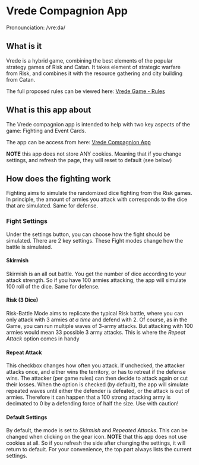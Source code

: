 # Vrede Compagnion App
Pronounciation: /vreːdə/

## What is it
Vrede is a hybrid game, combining the best elements of the popular strategy games of Risk and Catan. It takes element of strategic warfare from Risk, and combines it with the resource gathering and city building from Catan. 

The full proposed rules can be viewed here:
[Vrede Game - Rules](https://docs.google.com/document/d/1x7HAVB5mqjzxy27YdWaZ6VnHtTOtj3hEtrUC2CYui1c/edit?usp=sharing)



## What is this app about
The Vrede compagnion app is intended to help with two key aspects of the game: Fighting and Event Cards.

The app can be access from here:
[Vrede Compagnion App](https://vrede.herokuapp.com/)

**NOTE** this app does not store ANY cookies. Meaning that if you change settings, and refresh the page, they will reset to default (see below) 

## How does the fighting work
Fighting aims to simulate the randomized dice fighting from the Risk games. In principle, the amount of armies you attack with corresponds to the dice that are simulated. Same for defense. 

### Fight Settings
Under the settings button, you can choose how the fight should be simulated. There are 2 key settings. These Fight modes change how the battle is simulated. 

#### Skirmish
Skirmish is an all out battle. You get the number of dice according to your attack strength. So if you have 100 armies attacking, the app will simulate 100 roll of the dice. Same for defense. 

#### Risk (3 Dice)
Risk-Battle Mode aims to replicate the typical Risk battle, where you can only attack with 3 armies *at a time* and defend with 2. Of course, as in the Game, you can run multiple waves of 3-army attacks. But attacking with 100 armies would mean 33 possible 3 army attacks. This is where the *Repeat Attack* option comes in handy

#### Repeat Attack
This checkbox changes how often you attack. If unchecked, the attacker attacks once, and either wins the territory, or has to retreat if the defense wins. The attacker (per game rules) can then decide to attack again or cut their losses. 
When the option is checked (by default), the app will simulate repeated waves until either the defender is defeated, or the attack is out of armies. Therefore it can happen that a 100 strong attacking army is decimated to 0 by a defending force of half the size. Use with caution!

#### Default Settings
By default, the mode is set to *Skirmish* and *Repeated Attacks*. This can be changed when clicking on the gear icon. **NOTE** that this app does not use cookies at all. So if you refresh the side after changing the settings, it will return to default. For your convenience, the top part always lists the current settings.